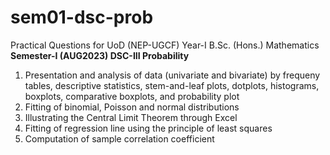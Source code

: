 # sem01-dsc-prob
Practical Questions for UoD (NEP-UGCF) Year-I B.Sc. (Hons.) Mathematics <b>Semester-I (AUG2023) DSC-III Probability</b>

<ol>
  <li>
    Presentation and analysis of data (univariate and bivariate) by frequeny tables, descriptive statistics, stem-and-leaf plots, dotplots, histograms, boxplots, comparative boxplots, and probability plot
  </li>
  <li>
    Fitting of binomial, Poisson and normal distributions
  </li>
  <li>
    Illustrating the Central Limit Theorem through Excel
  </li>
  <li>
    Fitting of regression line using the principle of least squares
  </li>
  <li>
    Computation of sample correlation coefficient
  </li>
</ol>

